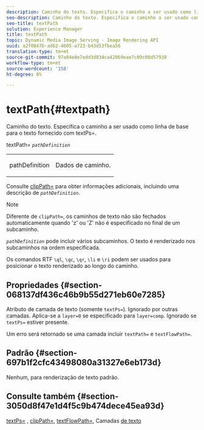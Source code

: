 ```yaml
---
description: Caminho do texto. Especifica o caminho a ser usado como linha de base para o texto fornecido com textPs=.
seo-description: Caminho do texto. Especifica o caminho a ser usado como linha de base para o texto fornecido com textPs=.
seo-title: textPath
solution: Experience Manager
title: textPath
topic: Dynamic Media Image Serving - Image Rendering API
uuid: a2f0047b-ad62-4605-a723-b43d53fbea56
translation-type: tm+mt
source-git-commit: 97a84e8e7edd3d834ca42069eae7c09c00d57938
workflow-type: tm+mt
source-wordcount: '158'
ht-degree: 0%

---
```



# textPath{#textpath}

Caminho do texto. Especifica o caminho a ser usado como linha de base para o texto fornecido com textPs=.

textPath= *`pathDefinition`*

<table id="simpletable_74F549E8625B483A9B334B24A7EB6D22"> 
 <tr class="strow"> 
  <td class="stentry"> <p><span class="varname"> pathDefinition</span> </p> </td> 
  <td class="stentry"> <p>Dados de caminho. </p></td> 
 </tr> 
</table>

Consulte [clipPath=](../../../../../is-api/http-ref/image-serving-api-ref/c-http-protocol-reference/c-command-reference/r-clippath.md#reference-8139b1b52dc54749b51b109521ddf83d) para obter informações adicionais, incluindo uma descrição de *`pathDefinition`*.

>[!NOTE]
>
>Diferente de `clipPath=`, os caminhos de texto não são fechados automaticamente quando &#39;z&#39; ou &#39;Z&#39; não é especificado no final de um subcaminho.

*`pathDefinition`* pode incluir vários subcaminhos. O texto é renderizado nos subcaminhos na ordem especificada.

Os comandos RTF `\ql`, `\qc`, `\qr`, `\li` e `\ri` podem ser usados para posicionar o texto renderizado ao longo do caminho.

## Propriedades {#section-068137df436c46b9b55d271eb60e7285}

Atributo de camada de texto (somente `textPs=`). Ignorado por outras camadas. Aplica-se a `layer=0` se especificado para `layer=comp`. Ignorado se `textPs=` estiver presente.

Um erro será retornado se uma camada incluir `textPath=` e `textFlowPath=`.

## Padrão {#section-697b1f2cfc43498080a31327e6eb173d}

Nenhum, para renderização de texto padrão.

## Consulte também {#section-3050d8f47e1d4f5c9b474dece45ea93d}

[textPs=](../../../../../is-api/http-ref/image-serving-api-ref/c-http-protocol-reference/c-command-reference/r-textps.md#reference-4209a2a6169f44278da2647cfb0cd767) ,  [clipPath=](../../../../../is-api/http-ref/image-serving-api-ref/c-http-protocol-reference/c-command-reference/r-clippath.md#reference-8139b1b52dc54749b51b109521ddf83d),  [textFlowPath=](../../../../../is-api/http-ref/image-serving-api-ref/c-http-protocol-reference/c-command-reference/r-textflowpath.md#reference-0b8d9493d71342f0b6a64a6d221584ef), Camadas  [de texto](../../../../../is-api/http-ref/image-serving-api-ref/c-http-protocol-reference/c-text-formatting/r-text-layers.md#reference-47e78cfb18134db5ab09e17af14a6a8f)
